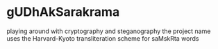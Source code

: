 # gUDhAkSarakrama
playing around with cryptography and steganography
the project name uses the Harvard-Kyoto transliteration scheme for saMskRta words